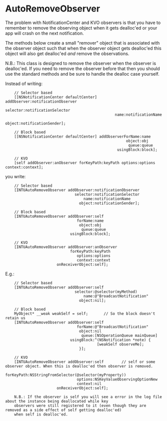 AutoRemoveObserver
==================

The problem with NotificationCenter and KVO observers is that you have to remember to remove
the observing object when it gets dealloc'ed or your app will crash on the next notification.

The methods below create a small "remover" object that is associated with the observer object
such that when the observer object gets dealloc'ed this object will also get dealloc'ed *and*
remove the observations.

N.B.: This class is designed to remove the observer when the observer is dealloc'ed. If you
need to remove the observer before that then you should use the standard methods and be sure
to handle the dealloc case yourself.

Instead of writing:

		// Selector based
		[[NSNotificationCenter defaultCenter] addObserver:notificationObserver
												 selector:notificationSelector
													 name:notificationName
												   object:notificationSender];

		// Block based
		[[NSNotificationCenter defaultCenter] addObserverForName:name
														  object:obj
														   queue:queue
													  usingBlock:block];

		// KVO
		[self addObserver:anObserver forKeyPath:keyPath options:options context:context];

you write:

		// Selector based
		[INTUAutoRemoveObserver addObserver:notificationObserver
								   selector:notificationSelector
									   name:notificationName
									 object:notificationSender];

		// Block based
		[INTUAutoRemoveObserver addObserver:self
									forName:name
									 object:obj
									  queue:queue
								 usingBlock:block];

		// KVO
		[INTUAutoRemoveObserver addObserver:anObserver
								 forKeyPath:keyPath
									options:options
									context:context
						   onReceiverObject:self];

E.g.:

		// Selector based
		[INTUAutoRemoveObserver addObserver:self
								   selector:@selector(myMethod)
									   name:@"BroadcastNotification"
									 object:nil];

		// Block based
		MyObject* __weak weakSelf = self;		// So the block doesn't retain us
		[INTUAutoRemoveObserver addObserver:self
									forName:@"BroadcastNotification"
									 object:nil
									  queue:[NSOperationQueue mainQueue]
								 usingBlock:^(NSNotification *note) {
											 [weakSelf observeMe];
									 }];

		// KVO
		[INTUAutoRemoveObserver addObserver:self		// self or some observer object. When this is dealloc'ed then observer is removed.
								 forKeyPath:NSStringFromSelector(@selector(myProperty))
									options:NSKeyValueObservingOptionNew
									context:nil
						   onReceiverObject:self];

		N.B.: If the observer is self you will see a error in the log file about the instance being deallocated while key
		observers were still registered to it (even though they are removed as a side effect of self getting dealloc'ed)
		when self is dealloc'ed.
